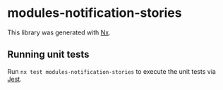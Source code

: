 # modules-notification-stories

This library was generated with [Nx](https://nx.dev).

## Running unit tests

Run `nx test modules-notification-stories` to execute the unit tests via [Jest](https://jestjs.io).
